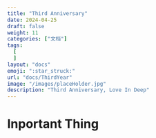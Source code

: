 ```yaml
---
title: "Third Anniversary"
date: 2024-04-25
draft: false
weight: 11
categories: ["文档"]
tags:
  [
  ]
layout: "docs"
emoji: ":star_struck:"
url: "docs/ThirdYear"
image: "/images/placeHolder.jpg"
description: "Third Anniversary, Love In Deep"
---
```

# Inportant Thing